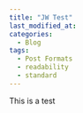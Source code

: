 ```yaml
---
title: "JW Test"
last_modified_at:
categories:
  - Blog
tags:
  - Post Formats
  - readability
  - standard
---
```


This is a test
